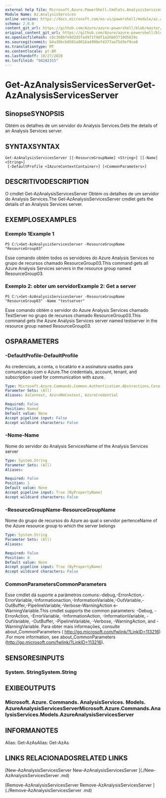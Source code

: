 ```yaml
---
external help file: Microsoft.Azure.PowerShell.Cmdlets.AnalysisServices.dll-Help.xml
Module Name: Az.AnalysisServices
online version: https://docs.microsoft.com/en-us/powershell/module/az.analysisservices/get-azanalysisservicesserver
schema: 2.0.0
content_git_url: https://github.com/Azure/azure-powershell/blob/master/src/AnalysisServices/AnalysisServices/help/Get-AzAnalysisServicesServer.md
original_content_git_url: https://github.com/Azure/azure-powershell/blob/master/src/AnalysisServices/AnalysisServices/help/Get-AzAnalysisServicesServer.md
ms.openlocfilehash: c0c308bfe9d2d5fad971f9df1a26b03710d5629c
ms.sourcegitcommit: b4a38bcb0501a9016a4998efd377aa75d3ef9ce8
ms.translationtype: MT
ms.contentlocale: pt-BR
ms.lasthandoff: 10/27/2020
ms.locfileid: "94282315"
---
```

# <span data-ttu-id="0d735-101">Get-AzAnalysisServicesServer</span><span class="sxs-lookup"><span data-stu-id="0d735-101">Get-AzAnalysisServicesServer</span></span>

## <span data-ttu-id="0d735-102">Sinopse</span><span class="sxs-lookup"><span data-stu-id="0d735-102">SYNOPSIS</span></span>
<span data-ttu-id="0d735-103">Obtém os detalhes de um servidor do Analysis Services.</span><span class="sxs-lookup"><span data-stu-id="0d735-103">Gets the details of an Analysis Services server.</span></span>

## <span data-ttu-id="0d735-104">SYNTAX</span><span class="sxs-lookup"><span data-stu-id="0d735-104">SYNTAX</span></span>

```
Get-AzAnalysisServicesServer [[-ResourceGroupName] <String>] [[-Name] <String>]
 [-DefaultProfile <IAzureContextContainer>] [<CommonParameters>]
```

## <span data-ttu-id="0d735-105">DESCRITIVO</span><span class="sxs-lookup"><span data-stu-id="0d735-105">DESCRIPTION</span></span>
<span data-ttu-id="0d735-106">O cmdlet Get-AzAnalysisServicesServer Obtém os detalhes de um servidor do Analysis Services.</span><span class="sxs-lookup"><span data-stu-id="0d735-106">The Get-AzAnalysisServicesServer cmdlet gets the details of an Analysis Services server.</span></span>

## <span data-ttu-id="0d735-107">EXEMPLOS</span><span class="sxs-lookup"><span data-stu-id="0d735-107">EXAMPLES</span></span>

### <span data-ttu-id="0d735-108">Exemplo 1</span><span class="sxs-lookup"><span data-stu-id="0d735-108">Example 1</span></span>
```
PS C:\>Get-AzAnalysisServicesServer -ResourceGroupName "ResourceGroup03"
```

<span data-ttu-id="0d735-109">Esse comando obtém todos os servidores do Azure Analysis Services no grupo de recursos chamado ResourceGroup03.</span><span class="sxs-lookup"><span data-stu-id="0d735-109">This command gets all Azure Analysis Services servers in the resource group named ResourceGroup03.</span></span>

### <span data-ttu-id="0d735-110">Exemplo 2: obter um servidor</span><span class="sxs-lookup"><span data-stu-id="0d735-110">Example 2: Get a server</span></span>
```
PS C:\>Get-AzAnalysisServicesServer -ResourceGroupName "ResourceGroup03" -Name "testserver"
```

<span data-ttu-id="0d735-111">Esse comando obtém o servidor do Azure Analysis Services chamado TestServer no grupo de recursos chamado ResourceGroup03.</span><span class="sxs-lookup"><span data-stu-id="0d735-111">This command gets the Azure Analysis Services server named testserver in the resource group named ResourceGroup03.</span></span>

## <span data-ttu-id="0d735-112">OS</span><span class="sxs-lookup"><span data-stu-id="0d735-112">PARAMETERS</span></span>

### <span data-ttu-id="0d735-113">-DefaultProfile</span><span class="sxs-lookup"><span data-stu-id="0d735-113">-DefaultProfile</span></span>
<span data-ttu-id="0d735-114">As credenciais, a conta, o locatário e a assinatura usados para comunicação com o Azure.</span><span class="sxs-lookup"><span data-stu-id="0d735-114">The credentials, account, tenant, and subscription used for communication with azure.</span></span>

```yaml
Type: Microsoft.Azure.Commands.Common.Authentication.Abstractions.Core.IAzureContextContainer
Parameter Sets: (All)
Aliases: AzContext, AzureRmContext, AzureCredential

Required: False
Position: Named
Default value: None
Accept pipeline input: False
Accept wildcard characters: False
```

### <span data-ttu-id="0d735-115">-Nome</span><span class="sxs-lookup"><span data-stu-id="0d735-115">-Name</span></span>
<span data-ttu-id="0d735-116">Nome do servidor do Analysis Services</span><span class="sxs-lookup"><span data-stu-id="0d735-116">Name of the Analysis Services server</span></span>

```yaml
Type: System.String
Parameter Sets: (All)
Aliases:

Required: False
Position: 1
Default value: None
Accept pipeline input: True (ByPropertyName)
Accept wildcard characters: False
```

### <span data-ttu-id="0d735-117">-ResourceGroupName</span><span class="sxs-lookup"><span data-stu-id="0d735-117">-ResourceGroupName</span></span>
<span data-ttu-id="0d735-118">Nome do grupo de recursos do Azure ao qual o servidor pertence</span><span class="sxs-lookup"><span data-stu-id="0d735-118">Name of the Azure resource group to which the server belongs</span></span>

```yaml
Type: System.String
Parameter Sets: (All)
Aliases:

Required: False
Position: 0
Default value: None
Accept pipeline input: True (ByPropertyName)
Accept wildcard characters: False
```

### <span data-ttu-id="0d735-119">CommonParameters</span><span class="sxs-lookup"><span data-stu-id="0d735-119">CommonParameters</span></span>
<span data-ttu-id="0d735-120">Esse cmdlet dá suporte a parâmetros comuns:-debug,-ErrorAction,-ErrorVariable,-Informationaction,-InformationVariable,-OutVariable,-OutBuffer,-PipelineVariable,-Verbose-WarningAction e-WarningVariable.</span><span class="sxs-lookup"><span data-stu-id="0d735-120">This cmdlet supports the common parameters: -Debug, -ErrorAction, -ErrorVariable, -InformationAction, -InformationVariable, -OutVariable, -OutBuffer, -PipelineVariable, -Verbose, -WarningAction, and -WarningVariable.</span></span> <span data-ttu-id="0d735-121">Para obter mais informações, consulte about_CommonParameters ( http://go.microsoft.com/fwlink/?LinkID=113216) .</span><span class="sxs-lookup"><span data-stu-id="0d735-121">For more information, see about_CommonParameters (http://go.microsoft.com/fwlink/?LinkID=113216).</span></span>

## <span data-ttu-id="0d735-122">SENSORES</span><span class="sxs-lookup"><span data-stu-id="0d735-122">INPUTS</span></span>

### <span data-ttu-id="0d735-123">System. String</span><span class="sxs-lookup"><span data-stu-id="0d735-123">System.String</span></span>

## <span data-ttu-id="0d735-124">EXIBE</span><span class="sxs-lookup"><span data-stu-id="0d735-124">OUTPUTS</span></span>

### <span data-ttu-id="0d735-125">Microsoft. Azure. Commands. AnalysisServices. Models. AzureAnalysisServicesServer</span><span class="sxs-lookup"><span data-stu-id="0d735-125">Microsoft.Azure.Commands.AnalysisServices.Models.AzureAnalysisServicesServer</span></span>

## <span data-ttu-id="0d735-126">INFORMA</span><span class="sxs-lookup"><span data-stu-id="0d735-126">NOTES</span></span>
<span data-ttu-id="0d735-127">Alias: Get-AzAs</span><span class="sxs-lookup"><span data-stu-id="0d735-127">Alias: Get-AzAs</span></span>

## <span data-ttu-id="0d735-128">LINKS RELACIONADOS</span><span class="sxs-lookup"><span data-stu-id="0d735-128">RELATED LINKS</span></span>

[<span data-ttu-id="0d735-129">New-AzAnalysisServicesServer </span><span class="sxs-lookup"><span data-stu-id="0d735-129">New-AzAnalysisServicesServer </span></span>](./New-AzAnalysisServicesServer .md)

[<span data-ttu-id="0d735-130">Remove-AzAnalysisServicesServer </span><span class="sxs-lookup"><span data-stu-id="0d735-130">Remove-AzAnalysisServicesServer </span></span>](./Remove-AzAnalysisServicesServer .md)
